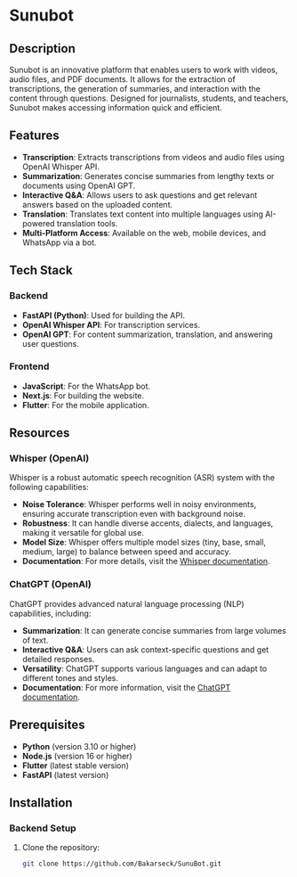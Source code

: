 # Sunubot

## Description  
Sunubot is an innovative platform that enables users to work with videos, audio files, and PDF documents. It allows for the extraction of transcriptions, the generation of summaries, and interaction with the content through questions. Designed for journalists, students, and teachers, Sunubot makes accessing information quick and efficient.

## Features  
- **Transcription**: Extracts transcriptions from videos and audio files using OpenAI Whisper API.  
- **Summarization**: Generates concise summaries from lengthy texts or documents using OpenAI GPT.  
- **Interactive Q&A**: Allows users to ask questions and get relevant answers based on the uploaded content.  
- **Translation**: Translates text content into multiple languages using AI-powered translation tools.  
- **Multi-Platform Access**: Available on the web, mobile devices, and WhatsApp via a bot.

## Tech Stack  
### Backend  
- **FastAPI (Python)**: Used for building the API.  
- **OpenAI Whisper API**: For transcription services.  
- **OpenAI GPT**: For content summarization, translation, and answering user questions.

### Frontend  
- **JavaScript**: For the WhatsApp bot.  
- **Next.js**: For building the website.  
- **Flutter**: For the mobile application.

## Resources

### Whisper (OpenAI)  
Whisper is a robust automatic speech recognition (ASR) system with the following capabilities:  
- **Noise Tolerance**: Whisper performs well in noisy environments, ensuring accurate transcription even with background noise.  
- **Robustness**: It can handle diverse accents, dialects, and languages, making it versatile for global use.  
- **Model Size**: Whisper offers multiple model sizes (tiny, base, small, medium, large) to balance between speed and accuracy.  
- **Documentation**: For more details, visit the [Whisper documentation](https://openai.com/whisper).  

### ChatGPT (OpenAI)  
ChatGPT provides advanced natural language processing (NLP) capabilities, including:  
- **Summarization**: It can generate concise summaries from large volumes of text.  
- **Interactive Q&A**: Users can ask context-specific questions and get detailed responses.  
- **Versatility**: ChatGPT supports various languages and can adapt to different tones and styles.  
- **Documentation**: For more information, visit the [ChatGPT documentation](https://platform.openai.com/docs/models/gpt-4).  

## Prerequisites  
- **Python** (version 3.10 or higher)  
- **Node.js** (version 16 or higher)  
- **Flutter** (latest stable version)  
- **FastAPI** (latest version)  

## Installation  

### Backend Setup  
1. Clone the repository:  
   ```bash  
   git clone https://github.com/Bakarseck/SunuBot.git
